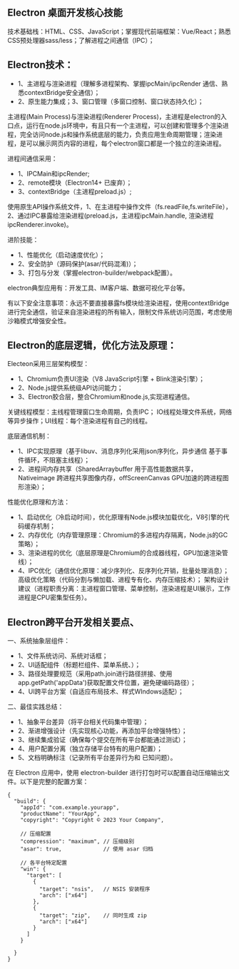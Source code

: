 ## Electron 桌面开发核心技能

技术基础栈：HTML、CSS、JavaScript；掌握现代前端框架：Vue/React；熟悉CSS预处理器sass/less；了解进程之间通信（IPC）；

## Electron技术：

- 1、主进程与渲染进程（理解多进程架构、掌握ipcMain/ipcRender 通信、熟悉contextBridge安全通信）；
- 2、原生能力集成；3、窗口管理（多窗口控制、窗口状态持久化）；

主进程(Main Process)与渲染进程(Renderer Process)，主进程是electron的入口点，运行在node.js环境中，有且只有一个主进程，可以创建和管理多个渲染进程，完全访问node.js和操作系统底层的能力，负责应用生命周期管理；渲染进程，是可以展示网页内容的进程，每个electron窗口都是一个独立的渲染进程。

进程间通信采用：
- 1、IPCMain和ipcRender;
- 2、remote模块（Electron14+ 已废弃）；
- 3、contextBridge（主进程preload.js）;

使用原生API操作系统文件，1、在主进程中操作文件（fs.readFile,fs.writeFile），2、通过IPC暴露给渲染进程(preload.js，主进程ipcMain.handle, 渲染进程ipcRenderer.invoke)。

进阶技能：
- 1、性能优化（启动速度优化）；
- 2、安全防护（源码保护(asar/代码混淆)）；
- 3、打包与分发（掌握electron-builder/webpack配置）。

electron典型应用有：开发工具、IM客户端、数据可视化平台等。

有以下安全注意事项：永远不要直接暴露fs模块给渲染进程，使用contextBridge进行完全通信，验证来自渲染进程的所有输入，限制文件系统访问范围，考虑使用沙箱模式增强安全性。

## Electron的底层逻辑，优化方法及原理：

Electeon采用三层架构模型：
- 1、Chromium负责UI渲染（V8 JavaScript引擎 + Blink渲染引擎）；
- 2、Node.js提供系统级API访问能力；
- 3、Electron胶合层，整合Chromium和node.js,实现进程通信。

关键线程模型：主线程管理窗口生命周期，负责IPC； IO线程处理文件系统，网络等异步操作；UI线程：每个渲染进程有自己的线程。

底层通信机制：
- 1、IPC实现原理（基于libuv、消息序列化采用json序列化，异步通信 基于事件循环，不阻塞主线程）；
- 2、进程间内存共享（SharedArraybuffer 用于高性能数据共享，Nativeimage 跨进程共享图像内存，offScreenCanvas GPU加速的跨进程图形渲染）；

性能优化原理和方法：
- 1、启动优化（冷启动时间），优化原理有Node.js模块加载优化，V8引擎的代码缓存机制；
- 2、内存优化（内存管理原理：Chromium的多进程内存隔离，Node.js的GC策略）；
- 3、渲染进程的优化（底层原理是Chromium的合成器线程，GPU加速渲染管线）；
- 4、IPC优化（通信优化原理：减少序列化、反序列化开销，批量处理消息）；高级优化策略（代码分割与懒加载、进程专有化、内存压缩技术）； 架构设计建议（进程职责分离：主进程窗口管理、菜单控制，渲染进程是UI展示，工作进程是CPU密集型任务）。

## Electron跨平台开发相关要点、

一、系统抽象层组件：
- 1、文件系统访问、系统对话框；
- 2、UI适配组件（标题栏组件、菜单系统、）；
- 3、路径处理要规范（采用path.join进行路径拼接、使用app.getPath('appData')获取配置文件位置，避免硬编码路径）；
- 4、UI跨平台方案（自适应布局技术、样式WIndows适配）；

二、最佳实践总结：
- 1、抽象平台差异（将平台相关代码集中管理）；
- 2、渐进增强设计（先实现核心功能，再添加平台增强特性）；
- 3、继续集成验证（确保每个提交在所有平台都能通过测试）；
- 4、用户配置分离（独立存储平台特有的用户配置）；
- 5、文档明确标注（记录所有平台差异行为和 已知问题）。



在 Electron 应用中，使用 electron-builder 进行打包时可以配置自动压缩输出文件。以下是完整的配置方案：

```
{
  "build": {
    "appId": "com.example.yourapp",
    "productName": "YourApp",
    "copyright": "Copyright © 2023 Your Company",
    
    // 压缩配置
    "compression": "maximum", // 压缩级别
    "asar": true,             // 使用 asar 归档
    
    // 各平台特定配置
    "win": {
      "target": [
        {
          "target": "nsis",   // NSIS 安装程序
          "arch": ["x64"]
        },
        {
          "target": "zip",    // 同时生成 zip
          "arch": ["x64"]
        }
      ]
    }
    
  }
}
```
